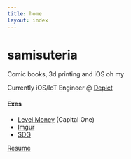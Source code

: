 ```yaml
---
title: home
layout: index
---
```


# samisuteria

Comic books, 3d printing and iOS oh my

Currently iOS/IoT Engineer @ [Depict](http://www.depict.com)

#### Exes

- [Level Money](https://itunes.apple.com/us/app/level-money-manage-money-budgets/id706366965) (Capital One)
- [Imgur](https://itunes.apple.com/us/app/imgur-awesome-images-gifs/id639881495)
- [SDG](https://itunes.apple.com/us/app/window-glass-design-mobile/id1086885696)

[Resume](./static/CurrentResume.pdf)
